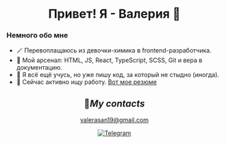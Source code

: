 <h1 align='center'>Привет! Я - Валерия 👋</h1>

### Немного обо мне

- 🪄 Перевоплащаюсь из девочки-химика в frontend-разработчика.
- 🔧 Мой арсенал: HTML, JS, React, TypeScript, SCSS, Git и вера в документацию.
- 👀 Я всё ещё учусь, но уже пишу код, за который не стыдно (иногда).
- 📎 Сейчас активно ищу работу. [Вот мое резюме](https://rostov.hh.ru/resume/a5bdce18ff0eecb2e40039ed1f35344b30414e 'hh.ru')

<h2 align='center'>📮<em>My contacts</em></h2>
<p align="center">
  <a href="mailto:valerasan19@gmail.com">valerasan19@gmail.com</a>
</p>

<p align="center">
  <a href="https://t.me/Valery761">
    <img src="https://img.shields.io/badge/Telegram-2CA5E0?style=for-the-badge&logo=telegram&logoColor=white" alt="Telegram">
  </a>
</p>


<!--
**ValeriiaU/ValeriiaU** is a ✨ _special_ ✨ repository because its `README.md` (this file) appears on your GitHub profile.

Here are some ideas to get you started:

- 🔭 I’m currently working on ...
- 🌱 I’m currently learning ...
- 👯 I’m looking to collaborate on ...
- 🤔 I’m looking for help with ...
- 💬 Ask me about ...
- 📫 How to reach me: ...
- 😄 Pronouns: ...
- ⚡ Fun fact: ...
-->

